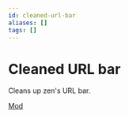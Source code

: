 ```yaml
---
id: cleaned-url-bar
aliases: []
tags: []
---
```


# Cleaned URL bar

Cleans up zen's URL bar.

[Mod](https://zen-browser.app/mods/a5f6a231-e3c8-4ce8-8a8e-3e93efd6adec)
